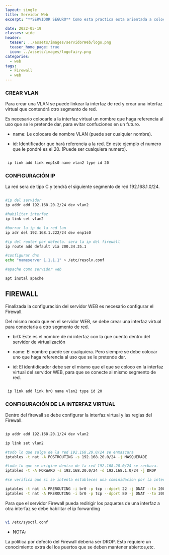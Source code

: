 ```yaml
---
layout: single
title: Servidor Web 
excerpt: "**SERVIDOR SEGURO** Como esta practica esta orientada a colocar un servidor WEB (con acceso desde internet) en una red hogareña, es necesario proteger la red lan de cualquier intruso. Dado que el servidor WEB sera accesible desde internet por cualquier persona, se puede dar el caso de que se lo logre comprometer, permitiendo al atacante tener acceso total a los demás HOST  de la RED LOCAL. Para proteger la red es necesario colocar el servidor detrás de una DMZ (zona desmilitarizada)."

date: 2022-05-19
classes: wide
header:
  teaser: ../assets/images/servidorWeb/logo.png
  teaser_home_page: true
  icon: ../assets/images/logofairy.png
categories:
  - web
tags:  
  - Firewall
  - web
---
```


### CREAR VLAN 

Para crear una VLAN se puede linkear la interfaz de red y crear una interfaz virtual que contendrá otro segmento de red.

Es necesario colocarle a la interfaz virtual un nombre que haga referencia al uso que se le pretende dar, para evitar confuciones en un futuro. 

- name: Le colocare de nombre VLAN (puede ser cualquier nombre).

- id: Identificador que hará referencia a la red. En este ejemplo el numero que le pondré es el 20. (Puede ser cualquiera numero).


```bash 

 ip link add link enp1s0 name vlan2 type id 20

```

### CONFIGURACIÓN IP

La red sera de tipo C y tendrá el siguiente segmento de red 192.168.1.0/24.

```bash 

#ip del servidor
ip addr add 192.168.20.2/24 dev vlan2

#habilitar interfaz
ip link set vlan2

#borrar la ip de la red lan
ip adr del 192.168.1.222/24 dev enp1s0 

#ip del router por defecto. sera la ip del firewall
ip route add default via 200.34.35.1 

#configurar dns
echo "nameserver 1.1.1.1" > /etc/resolv.conf

#apache como servidor web

apt instal apache

```

## FIREWALL

Finalizada la configuración del servidor WEB es necesario configurar el Firewall.


Del mismo modo que en el servidor WEB, se debe crear una interfaz virtual para conectarla a otro segmento de red. 

- br0: Este es el nombre de mi interfaz con la que cuento dentro del servidor de virtualización 

- name: El nombre puede ser cualquiera. Pero siempre se debe colocar uno que haga referencia al uso que se le pretende dar.

- id: El identidicador debe ser el mismo que el que se coloco en la interfaz virtual del servidor WEB, para que se conecte al mismo segmento de red.


```bash 

 ip link add link br0 name vlan2 type id 20

```

### CONFIGURACIÓN DE LA INTERFAZ VIRTUAL

Dentro del firewall se debe configurar la interfaz virtual y las reglas del Firewall.

```bash 

ip addr add 192.168.20.1/24 dev vlan2

ip link set vlan2

#todo lo que salga de la red 192.168.20.0/24 se enmascara
iptables -t nat -A POSTROUTING -s 192.168.20.0/24 -j MASQUERADE

#todo lo que se origine dentro de la red 192.168.20.0/24 se rechaza.
iptables -t -A FORWARD -s 192.168.20.0/24 -d 192.168.1.0/24 -j DROP

#se verifica que si se intenta estableces una cominidacion por la interfaz "br0" por el puerto 22,80, con protocolo TCP, se le aplique la politica de ruteo y se redirija al puerto correspondiente del servidor WEB.

iptables -t nat -A PREROUTING -i br0 -p tcp --dport 22 -j DNAT --to 200.34.35.10:22
iptables -t nat -A PREROUTING -i br0 -p tcp --dport 80 -j DNAT --to 200.34.35.10:80

```

Para que el servidor Firewall pueda redirigir los paquetes de una interfaz a otra interfaz se debe habilitar el ip forwarding


```bash

vi /etc/sysctl.conf

```

* NOTA:

La politica por defecto del Firewall deberia ser DROP. Esto requiere un conocimiento extra del los puertos que se deben mantener abiertos,etc. 




